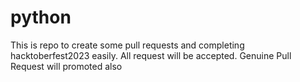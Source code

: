 # python
This is repo to create some pull requests and completing hacktoberfest2023 easily. All request will be accepted. Genuine Pull Request will promoted also
